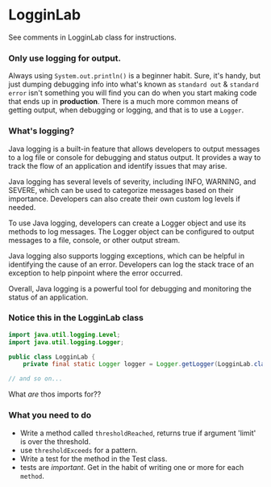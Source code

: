 # LogginLab

See comments in LogginLab class for instructions.

### Only use logging for output.

Always using `System.out.println()` is a beginner habit.
Sure, it's handy, but just dumping debugging info into what's known as `standard out` & `standard error` isn't something
you will find you can do when you start making code that ends up in __production__.
There is a much more common means of getting output, when debugging or logging, and that is to use a `Logger`.

### What's logging?

Java logging is a built-in feature that allows developers to output messages to a log file or console for debugging and status output. It provides a way to track the flow of an application and identify issues that may arise.

Java logging has several levels of severity, including INFO, WARNING, and SEVERE, which can be used to categorize messages based on their importance. Developers can also create their own custom log levels if needed.

To use Java logging, developers can create a Logger object and use its methods to log messages. The Logger object can be configured to output messages to a file, console, or other output stream.

Java logging also supports logging exceptions, which can be helpful in identifying the cause of an error. Developers can log the stack trace of an exception to help pinpoint where the error occurred.

Overall, Java logging is a powerful tool for debugging and monitoring the status of an application.

### Notice this in the LogginLab class

```java
import java.util.logging.Level;
import java.util.logging.Logger;

public class LogginLab {
    private final static Logger logger = Logger.getLogger(LogginLab.class.getName());

// and so on...
```

What *are* thos imports for??

### What you need to do

- Write a method called `thresholdReached`, returns true if argument 'limit' is over the threshold.
- use `thresholdExceeds` for a pattern.
- Write a test for the method in the Test class.
- tests are *important*. Get in the habit of writing one or more for each `method`.
